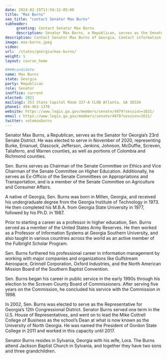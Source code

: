 ```yaml
---
date: 2024-02-15T11:54:12-05:00
title: "Max Burns"
seo_title: "contact Senator Max Burns"
subheader:
     greeting: Contact Senator Max Burns
     description: Senator Max Burns, a Republican, serves as the Senator for Georgia’s 23rd Senate District. He was elected to serve in November of 2020, representing Burke, Emanuel, Glascock, Jefferson, Jenkins, Johnson, McDuffie, Screven, Taliaferro, and Warren counties, as well as portions of Colombia and Richmond counties.
description: Contact Senator Max Burns of Georgia. Contact information for Max Burns includes email address, phone number, and mailing address.
image: max-burns.jpeg
video:
url:  /states/georgia/max-burns/
weight: 1
layout: course_home

####candidate
name: Max Burns
state: Georgia
party: Republican
role: Senator
inoffice: current
elected: 2021
mailing1: 353 State Capitol Room 327-A CLOB Atlanta, GA 30334
phone1: 404-463-1376
website: https://www.legis.ga.gov/members/senate/4979?session=1031/
email : https://www.legis.ga.gov/members/senate/4979?session=1031/
twitter: votemaxburns
---
```


Senator Max Burns, a Republican, serves as the Senator for Georgia’s 23rd Senate District. He was elected to serve in November of 2020, representing Burke, Emanuel, Glascock, Jefferson, Jenkins, Johnson, McDuffie, Screven, Taliaferro, and Warren counties, as well as portions of Colombia and Richmond counties.

Sen. Burns serves as Chairman of the Senate Committee on Ethics and Vice Chairman of the Senate Committee on Higher Education. Additionally, he serves as Ex-Officio of the Senate Committees on Appropriations and Transportation, and is a member of the Senate Committee on Agriculture and Consumer Affairs.

A native of Georgia, Sen. Burns was born in Millen, Georgia, and received his undergraduate degree from the Georgia Institute of Technology in 1973. He then completed his M.B.A. from Georgia State University in 1977, followed by his Ph.D. in 1987.

Prior to starting a career as a professor in higher education, Sen. Burns served as a member of the United States Army Reserves. He then worked as a Professor of Information Systems at Georgia Southern University, and also taught in various countries across the world as an active member of the Fulbright Scholar Program.

Sen. Burns furthered his professional career in information management by working with major companies and organizations like Gulfstream Aerospace, Grinnell Corporation, Oxford Industries, and the North American Mission Board of the Southern Baptist Convention.

Sen. Burns began his career in public service in the early 1990s through his election to the Screven County Board of Commissioners. After serving five years on the Commission, he concluded his service with the Commission in 1998.

In 2002, Sen. Burns was elected to serve as the Representative for Georgia’s 12th Congressional District. Senator Burns served one term in the U.S. House of Representatives, and went on to lead the Mike Cottrell College of Business as the school’s Dean at what is now known as the University of North Georgia. He was named the President of Gordon State College in 2011 and worked in this capacity until 2017.

Senator Burns resides in Sylvania, Georgia with his wife, Lora. The Burns attend Jackson Baptist Church in Sylvania, and together they have two sons and three grandchildren.
